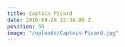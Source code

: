 ```yaml
---
title: Captain Picard
date: 2016-09-28 22:34:00 Z
position: 59
image: "/uploads/Captain-Picard.jpg"
---
```


